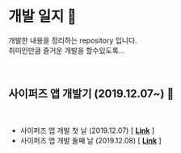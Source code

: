 # 개발 일지 :memo:

개발한 내용을 정리하는 repository 입니다.  
취미인만큼 즐거운 개발을 할수있도록...

&nbsp;

## 사이퍼즈 앱 개발기 (2019.12.07~) :rocket:

&nbsp;

- 사이퍼즈 앱 개발 첫 날 (2019.12.07) [ **[Link](./cypersAppsDaily/start.md)** ]
- 사이퍼즈 앱 개발 둘째 날 (2019.12.08) [ **[Link](./cypersAppsDaily/start02.md)** ]
